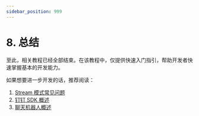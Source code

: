 ```yaml
---
sidebar_position: 999
---
```


# 8. 总结

至此，相关教程已经全部结束。在该教程中，仅提供快速入门指引，帮助开发者快速掌握基本的开发能力。

如果想要进一步开发的话，推荐阅读：
1. [Stream 模式常见问题](/docs/learn/stream/faq)
2. [钉钉 SDK 概述](/docs/develop/sdk/overview)
3. [聊天机器人概述](/docs/learn/bot/overview)